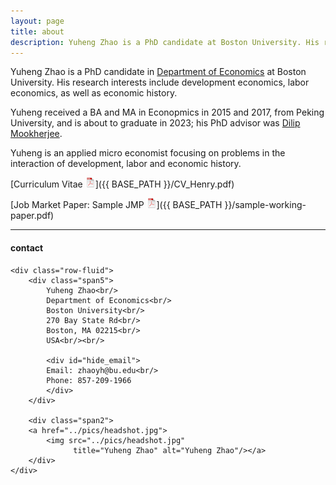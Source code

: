 ```yaml
---
layout: page
title: about
description: Yuheng Zhao is a PhD candidate at Boston University. His research interests include development economics, labor economics, as well as economic history.
---
```


Yuheng Zhao is a PhD candidate in [Department of Economics](https://www.bu.edu/econ/) at Boston University. His research interests include development economics, labor economics, as well as economic history.

Yuheng received a BA and MA in Econopmics in 2015 and 2017, from Peking
University, and is about to graduate in 2023; his PhD advisor was
[Dilip Mookherjee](http://people.bu.edu/dilipm/).

Yuheng is an applied micro economist focusing on problems in the interaction of development, labor and economic history.

[Curriculum Vitae ![CV as pdf](icons16/pdf-icon.png)]({{ BASE_PATH }}/CV_Henry.pdf)<br/>

[Job Market Paper: Sample JMP ![JMP as pdf](icons16/pdf-icon.png)]({{ BASE_PATH }}/sample-working-paper.pdf)<br/>

---

<div class="container">
<h4><a name="contact"></a>contact</h4>

    <div class="row-fluid">
        <div class="span5">
            Yuheng Zhao<br/>
            Department of Economics<br/>
            Boston University<br/>
            270 Bay State Rd<br/>
            Boston, MA 02215<br/>
            USA<br/><br/>

            <div id="hide_email">
            Email: zhaoyh@bu.edu<br/>
            Phone: 857-209-1966
            </div>
        </div>

        <div class="span2">
        <a href="../pics/headshot.jpg">
            <img src="../pics/headshot.jpg"
                  title="Yuheng Zhao" alt="Yuheng Zhao"/></a>
        </div>
    </div>
</div>
